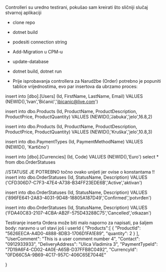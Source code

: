 Controlleri su uredno testirani, pokušao sam kreirati što sličniji slučaj stvarnoj aplikaciji

- clone repo
- dotnet build
- podesiti connection string
- Add-Migration u CPM-u
- update-database
- dotnet build, dotnet run

- Prije isprobavanja controllera za Narudžbe (Order) potrebno je popuniti tablice vrijednostima, evo par insertova da ubrzamo proces:


insert into [dbo].[Users] (Id, FirstName, LastName, Email)
VALUES (NEWID(),'Ivan','Bićanić','ibicanic@live.com')

insert into dbo.Products (Id, ProductName, ProductDescription, ProductPrice, ProductQuantity)
VALUES (NEWID(),'Jabuka','jelo',16.8,2)

insert into dbo.Products (Id, ProductName, ProductDescription, ProductPrice, ProductQuantity)
VALUES (NEWID(),'Kruška','jelo',10.8,3)

insert into dbo.PaymentTypes (Id, PaymentMethodName)
VALUES (NEWID(), 'Kartično')

insert into [dbo].[Currencies] (Id, Code)
VALUES (NEWID(),'Euro')
select * from dbo.OrderStatuses

//STATUSE JE POTREBNO točno ovako unijeti jer ovise o konstantama !!
insert into dbo.OrderStatuses (Id, StatusName, Description)
VALUES ('CFD306D7-C7F3-47E4-A738-B34FF23EDE6B','Active','aktivan')

insert into dbo.OrderStatuses (Id, StatusName, Description)
VALUES ('896FE641-2A83-4031-9D48-18805A187D49','Confirmed','potvrđen')

insert into dbo.OrderStatuses (Id, StatusName, Description)
VALUES ('FDA40C83-2107-4CBA-AB2F-575D43288C75','Cancelled','otkazan')

Testiranje inserta Ordera može biti malo naporno za napisati, pa šaljem body:
naravno u url stavi još i userId
{
    "Products":[
        {
            "ProductId": "5626EECA-A4D0-4888-8DB3-1706D1FA1E89",
            "quantity": 2
        }
    ],
    "UserComment": "This is a user comment number 4",
    "Contact": "0912933933",
    "DeliveryAddress": "Ulica Vladimira 3",
    "PaymentTypeId": "7D19A6F4-CD02-4A0E-A65B-D37FFB8C0492",
    "CurrencyId": "0FD66C5A-9B69-4C17-957C-406C65E7044E"

}

